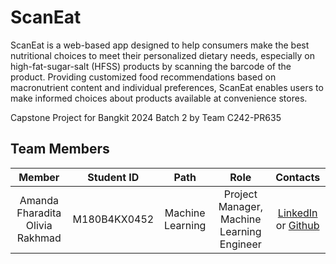 # ScanEat  

ScanEat is a web-based app designed to help consumers make the best nutritional choices to meet their personalized dietary needs, especially on high-fat-sugar-salt (HFSS) products by scanning the barcode of the product. Providing customized food recommendations based on macronutrient content and individual preferences, ScanEat enables users to make informed choices about products available at convenience stores. 

Capstone Project for Bangkit 2024 Batch 2 by Team C242-PR635

## Team Members 
|            Member           | Student ID |        Path        |                    Role                    |                                                       Contacts                                                      |
| :-------------------------: | :--------: | :----------------: | :----------------------------------------: | :-----------------------------------------------------------------------------------------------------------------: |
|        Amanda Fharadita Olivia Rakhmad        | M180B4KX0452  |  Machine Learning  | Project Manager, Machine Learning Engineer |           [LinkedIn](https://www.linkedin.com/in/amandarakhmad/) or [Github](https://github.com/amandarakhmad)           |


